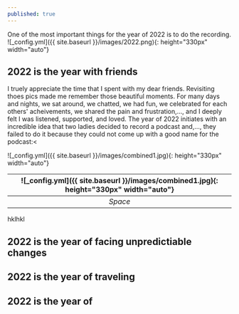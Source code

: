 ```yaml
---
published: true
---
```


One of the most important things for the year of 2022 is to do the recording.
![_config.yml]({{ site.baseurl }}/images/2022.png){: height="330px" width="auto"}
## 2022 is the year with friends
I truely appreciate the time that I spent with my dear friends. Revisiting thoes pics made me remember those beautiful moments. For many days and nights, we sat around, we chatted, we had fun, we celebrated for each others' acheivements, we shared the pain and frustration,..., and I deeply felt I was listened, supported, and loved.
The year of 2022 initiates with an incredible idea that two ladies decided to record a podcast and,..., they failed to do it because they could not come up with a good name for the podcast:<

![_config.yml]({{ site.baseurl }}/images/combined1.jpg){: height="330px" width="auto"}

|![_config.yml]({{ site.baseurl }}/images/combined1.jpg){: height="330px" width="auto"}| 
|:--:| 
| *Space* |

hklhkl

## 2022 is the year of facing unpredictiable changes


## 2022 is the year of traveling

## 2022 is the year of
